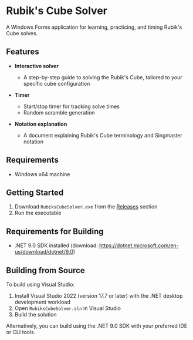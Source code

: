 # Rubik's Cube Solver

A Windows Forms application for learning, practicing, and timing Rubik's Cube solves.  

## Features

- **Interactive solver**
  - A step-by-step guide to solving the Rubik's Cube, tailored to your specific cube configuration

- **Timer**  
  - Start/stop timer for tracking solve times
  - Random scramble generation

- **Notation explanation**  
  - A document explaining Rubik's Cube terminology and Singmaster notation
    
## Requirements

- Windows x64 machine

## Getting Started

1. Download `RubiksCubeSolver.exe` from the [Releases](https://github.com/noahsc0tt/Rubiks-Cube-Solver/releases) section
2. Run the executable

## Requirements for Building

- .NET 9.0 SDK installed (download: https://dotnet.microsoft.com/en-us/download/dotnet/9.0)

## Building from Source

To build using Visual Studio:

  1. Install Visual Studio 2022 (version 17.7 or later) with the .NET desktop development workload
  2. Open `RubiksCubeSolver.sln` in Visual Studio
  3. Build the solution

Alternatively, you can build using the .NET 9.0 SDK with your preferred IDE or CLI tools.
